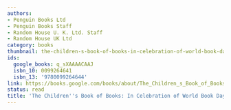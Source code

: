 ```yaml
---
authors:
- Penguin Books Ltd
- Penguin Books Staff
- Random House U. K. Ltd. Staff
- Random House UK Ltd
category: books
thumbnail: the-children-s-book-of-books-in-celebration-of-world-book-day-1998-penguin-books-ltd-penguin-books-staff-random-house-u-k-ltd-staff-random-house-uk-ltd-cover.jpg
ids:
  google_books: q_sXAAAACAAJ
  isbn_10: 0099264641
  isbn_13: '9780099264644'
link: https://books.google.com/books/about/The_Children_s_Book_of_Books.html?hl=&id=q_sXAAAACAAJ
status: read
title: 'The Children''s Book of Books: In Celebration of World Book Day 1998'
---
```

